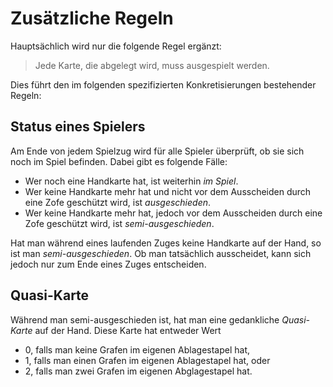 # Zusätzliche Regeln

Hauptsächlich wird nur die folgende Regel ergänzt:

> Jede Karte, die abgelegt wird, muss ausgespielt werden.

Dies führt den im folgenden spezifizierten Konkretisierungen bestehender Regeln:

## Status eines Spielers

Am Ende von jedem Spielzug wird für alle Spieler überprüft, ob sie sich noch im
Spiel befinden. Dabei gibt es folgende Fälle:

- Wer noch eine Handkarte hat, ist weiterhin _im Spiel_.
- Wer keine Handkarte mehr hat und nicht vor dem Ausscheiden durch eine Zofe
  geschützt wird, ist _ausgeschieden_.
- Wer keine Handkarte mehr hat, jedoch vor dem Ausscheiden durch eine Zofe
  geschützt wird, ist _semi-ausgeschieden_.

Hat man während eines laufenden Zuges keine Handkarte auf der Hand, so ist man
_semi-ausgeschieden_. Ob man tatsächlich ausscheidet, kann sich jedoch nur zum
Ende eines Zuges entscheiden.

## Quasi-Karte

Während man semi-ausgeschieden ist, hat man eine gedankliche _Quasi-Karte_ auf 
der Hand. Diese Karte hat entweder Wert
- 0, falls man keine Grafen im eigenen Ablagestapel hat,
- 1, falls man einen Grafen im eigenen Ablagestapel hat, oder
- 2, falls man zwei Grafen im eigenen Abglagestapel hat.
